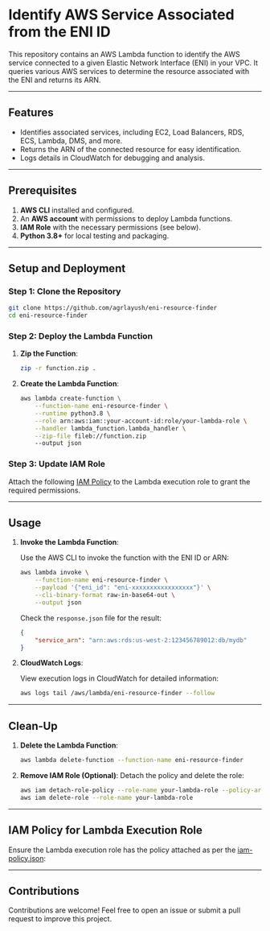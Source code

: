 # Identify AWS Service Associated from the ENI ID

This repository contains an AWS Lambda function to identify the AWS service connected to a given Elastic Network Interface (ENI) in your VPC. It queries various AWS services to determine the resource associated with the ENI and returns its ARN.

---

## Features

- Identifies associated services, including EC2, Load Balancers, RDS, ECS, Lambda, DMS, and more.
- Returns the ARN of the connected resource for easy identification.
- Logs details in CloudWatch for debugging and analysis.

---

## Prerequisites

1. **AWS CLI** installed and configured.
2. An **AWS account** with permissions to deploy Lambda functions.
3. **IAM Role** with the necessary permissions (see below).
4. **Python 3.8+** for local testing and packaging.

---

## Setup and Deployment

### Step 1: Clone the Repository

```bash
git clone https://github.com/agrlayush/eni-resource-finder
cd eni-resource-finder
```
### Step 2: Deploy the Lambda Function

1. **Zip the Function**:
   ```bash
   zip -r function.zip .
   ```

2. **Create the Lambda Function**:
   ```bash
   aws lambda create-function \
       --function-name eni-resource-finder \
       --runtime python3.8 \
       --role arn:aws:iam::your-account-id:role/your-lambda-role \
       --handler lambda_function.lambda_handler \
       --zip-file fileb://function.zip
       --output json
   ```

### Step 3: Update IAM Role

Attach the following [IAM Policy](#iam-policy-for-lambda-execution-role) to the Lambda execution role to grant the required permissions.

---

## Usage

1. **Invoke the Lambda Function**:

   Use the AWS CLI to invoke the function with the ENI ID or ARN:

   ```bash
   aws lambda invoke \
       --function-name eni-resource-finder \
       --payload '{"eni_id": "eni-xxxxxxxxxxxxxxxxx"}' \
       --cli-binary-format raw-in-base64-out \
       --output json
   ```

   Check the `response.json` file for the result:

   ```json
   {
       "service_arn": "arn:aws:rds:us-west-2:123456789012:db/mydb"
   }
   ```

2. **CloudWatch Logs**:

   View execution logs in CloudWatch for detailed information:
   ```bash
   aws logs tail /aws/lambda/eni-resource-finder --follow
   ```

---

## Clean-Up

1. **Delete the Lambda Function**:
   ```bash
   aws lambda delete-function --function-name eni-resource-finder
   ```

2. **Remove IAM Role (Optional)**:
   Detach the policy and delete the role:
   ```bash
   aws iam detach-role-policy --role-name your-lambda-role --policy-arn arn:aws:iam::aws:policy/YourPolicy
   aws iam delete-role --role-name your-lambda-role
   ```

---

## IAM Policy for Lambda Execution Role

Ensure the Lambda execution role has the policy attached as per the [iam-policy.json](iam-policy.json):


---

## Contributions

Contributions are welcome! Feel free to open an issue or submit a pull request to improve this project.

